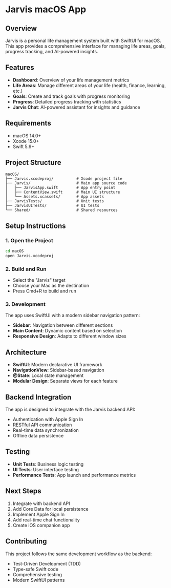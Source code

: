 # Jarvis macOS App

## Overview
Jarvis is a personal life management system built with SwiftUI for macOS. This app provides a comprehensive interface for managing life areas, goals, progress tracking, and AI-powered insights.

## Features
- **Dashboard**: Overview of your life management metrics
- **Life Areas**: Manage different areas of your life (health, finance, learning, etc.)
- **Goals**: Create and track goals with progress monitoring
- **Progress**: Detailed progress tracking with statistics
- **Jarvis Chat**: AI-powered assistant for insights and guidance

## Requirements
- macOS 14.0+
- Xcode 15.0+
- Swift 5.9+

## Project Structure
```
macOS/
├── Jarvis.xcodeproj/          # Xcode project file
├── Jarvis/                    # Main app source code
│   ├── JarvisApp.swift        # App entry point
│   ├── ContentView.swift      # Main UI structure
│   └── Assets.xcassets/       # App assets
├── JarvisTests/               # Unit tests
├── JarvisUITests/             # UI tests
└── Shared/                    # Shared resources
```

## Setup Instructions

### 1. Open the Project
```bash
cd macOS
open Jarvis.xcodeproj
```

### 2. Build and Run
- Select the "Jarvis" target
- Choose your Mac as the destination
- Press Cmd+R to build and run

### 3. Development
The app uses SwiftUI with a modern sidebar navigation pattern:
- **Sidebar**: Navigation between different sections
- **Main Content**: Dynamic content based on selection
- **Responsive Design**: Adapts to different window sizes

## Architecture
- **SwiftUI**: Modern declarative UI framework
- **NavigationView**: Sidebar-based navigation
- **@State**: Local state management
- **Modular Design**: Separate views for each feature

## Backend Integration
The app is designed to integrate with the Jarvis backend API:
- Authentication with Apple Sign In
- RESTful API communication
- Real-time data synchronization
- Offline data persistence

## Testing
- **Unit Tests**: Business logic testing
- **UI Tests**: User interface testing
- **Performance Tests**: App launch and performance metrics

## Next Steps
1. Integrate with backend API
2. Add Core Data for local persistence
3. Implement Apple Sign In
4. Add real-time chat functionality
5. Create iOS companion app

## Contributing
This project follows the same development workflow as the backend:
- Test-Driven Development (TDD)
- Type-safe Swift code
- Comprehensive testing
- Modern SwiftUI patterns 
